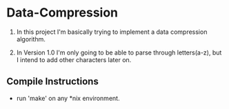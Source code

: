 # Data-Compression

1.	In this project I'm basically trying to implement a data compression algorithm.

2.	In Version 1.0 I'm only going to be able to parse through letters(a-z), but I intend to add other characters
	later on.

## Compile Instructions ##

* run 'make' on any *nix environment.